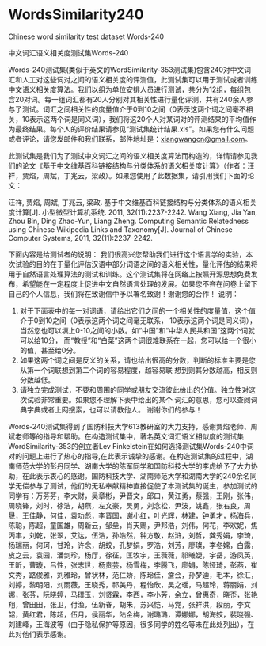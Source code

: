 # WordsSimilarity240
Chinese word similarity test dataset Words-240 




中文词汇语义相关度测试集Words-240

Words-240测试集(类似于英文的WordSimilarity-353测试集)包含240对中文词汇和人工对这些词对之间的语义相关度的评测值，此测试集可以用于测试或者训练中文语义相关度算法。我们以组为单位安排人员进行测试，共分为12组，每组包含20对词。每一组词汇都有20人分别对其相关性进行量化评测，共有240余人参与了测试。词汇之间相关性的度量值介于0到10之间（0表示这两个词之间毫不相关，10表示这两个词是同义词），我们将这20个人对某词对的评测结果的平均值作为最终结果。每个人的评价结果请参见“测试集统计结果.xls”。如果您有什么问题或者评论，请您发邮件和我们联系，邮件地址是：xiangwangcn@gmail.com。

此测试集是我们为了测试中文词汇之间的语义相关度算法而构造的，详情请参见我们的论文《基于中文维基百科链接结构与分类体系的语义相关度计算》（作者：汪祥，贾焰，周斌，丁兆云，梁政）。如果您使用了此数据集，请引用我们下面的论文：

汪祥, 贾焰, 周斌, 丁兆云, 梁政. 基于中文维基百科链接结构与分类体系的语义相关度计算[J]. 小型微型计算机系统. 2011, 32(11):2237-2242.
Wang Xiang, Jia Yan, Zhou Bin, Ding Zhao-Yun, Liang Zheng. Computing Semantic Relatedness using Chinese Wikipedia Links and Taxonomy[J]. Journal of Chinese Computer Systems, 2011, 32(11):2237-2242.



下面内容是给测试者的说明：
我们很高兴您帮助我们进行这个语言学的实验，本次试验的目的在于量化评估汉语中部分词语之间的语义相关性，量化评估的结果将用于自然语言处理算法的测试和训练。这个测试集将在网络上按照开源思想免费发布，希望能在一定程度上促进中文自然语言处理的发展。如果您不吝在问卷上留下自己的个人信息，我们将在致谢信中予以署名致谢！谢谢您的合作！
说明：
1. 对于下面表中的每一对词语，请给出它们之间的一个相关性的度量值，这个值介于0到10之间（0表示这两个词之间毫无联系，
   10表示这两个词是同义词），当然您也可以填上0-10之间的小数。如“中国”和“中华人民共和国”这两个词就可以给10分，
   而“教授”和“白菜”这两个词很难联系在一起，您可以给一个很小的值，甚至给0分。
2. 如果这两个词之间是反义的关系，请也给出很高的分数，判断的标准主要是您从第一个词联想到第二个词的容易程度，越容易联    想到则其分数越高，相反则分数越低。
3. 请独立完成测试，不要和周围的同学或朋友交流彼此给出的分值。独立性对这次试验非常重要。如果您不理解下表中给出的某个   词汇的意思，您可以查阅词典字典或者上网搜索，也可以请教他人。
谢谢你们的参与！



Words-240测试集得到了国防科技大学613教研室的大力支持，感谢贾焰老师、周斌老师等的指导和帮助。在构造测试集中，著名英文词汇语义相似度的测试集WordSimilarity-353的创立者Lev Finkelstein在如何选择测试集Words-240中词对的问题上进行了热心的指导,在此表示诚挚的感谢。在构造测试集的过程中，湖南师范大学的彭丹同学、湖南大学的陈军同学和国防科技大学的李虎给予了大力协助，在此表示衷心的感谢。国防科技大学、湖南师范大学和湖南大学的240余名同学无偿参与了测试，他们的无私奉献精神直接促使了本测试集的诞生，参加测试的同学有：万芬芬，李大财，吴章彬，尹晋文，邱口，黄江勇，蔡强，王刚，张伟，周晓锋，刘时，徐浩，胡燕，左文豪，吴勇，刘念松，尹波，姚鑫，张右良，周晟，王佳静，何佳，袁功彪，李晋国，谢小红，叶光辉，林建，钟勇才，杨海兵，陈聪，陈超，童国雄，周新云，邹垒，肖天赐，尹邦浩，刘伟，何花，李欢妮，焦丙丰，刘乾，张翠，艾达，伍浩，孙浩然，钟方敬，赵浒，刘哲，龚秀娟，李琦，杨瑞丽，何珂，甘玲，许念，胡蛟，孔梦娟，罗浩，刘芳，廖璨，李冬嫦，白露，皮之云，袁园，潘剑珍，杨厅，徐征，匡牧宇，王薇薇，祁曦婕，宇岳，游凤英，王昕，曹璇，吕性，张志世，杨贵芸，杨雪梅，李腾飞，廖娟，陈娅琦，彭燕，崔文秀，路俊雅，刘雅玲，曾状林，范仁娇，陈玲佳，詹会，孙梦迪，毛本，徐汇，刘婷，黎明阳，刘雨薇，王晓秀，祁美丹，程怡欣，吴之瑶，马超玲，蒋丽娟，刘娜，张芬，阮晓婷，马璞玉，刘贤霖，李西，李小芳，余立，曾惠奇，晓歪，张艳翔，曾田田，张卫，付渔，伍新春，胡朱，苏兴恺，马党，张祥洪，段丽，李文韶，黄红君，陈超，伍月，侯丽华，陆金梅，谢璐璐，谭娜娜，胡海姣，裴晓强、刘建峰，王海波等（由于隐私保护等原因，很多同学的姓名等未在此处列出），在此对他们表示感谢。
